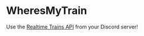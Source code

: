 # WheresMyTrain
Use the [Realtime Trains API](https://www.realtimetrains.co.uk/) from your Discord server!
